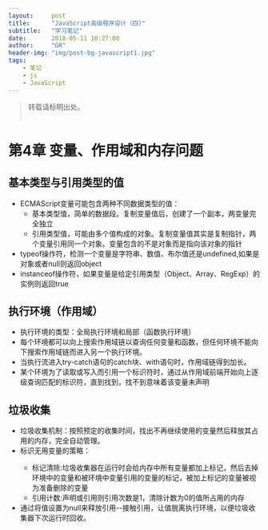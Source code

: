 ```yaml
---
layout:     post
title:      "JavaScript高级程序设计（四)"
subtitle:   "学习笔记"          
date:       2018-05-11 10:27:00
author:     "GR"
header-img: "img/post-bg-javascript1.jpg"
tags:
    - 笔记
    - js
    - JavaScript
---
```

> 转载请标明出处。<br><br>

# 第4章 变量、作用域和内存问题

## 基本类型与引用类型的值
<ul>
	<li>ECMAScript变量可能包含两种不同数据类型的值：
		<ul>
			<li>基本类型值，简单的数据段。复制变量值后，创建了一个副本，两变量完全独立</li>
			<li>引用类型值，可能由多个值构成的对象。复制变量值其实是复制指针，两个变量引用同一个对象。变量包含的不是对象而是指向该对象的指针</li>
		</ul>
	</li>
	<li>typeof操作符，检测一个变量是字符串、数值、布尔值还是undefined,如果是对象或者null则返回object</li>
	<li>instanceof操作符，如果变量是给定引用类型（Object、Array、RegExp）的实例则返回true</li>
</ul>

## 执行环境（作用域）
<ul>
	<li>执行环境的类型：全局执行环境和局部（函数执行环境）</li>
	<li>每个环境都可以向上搜索作用域链以查询任何变量和函数，但任何环境不能向下搜索作用域链而进入另一个执行环境。</li>
	<li>当执行流进入try-catch语句的catch块、with语句时，作用域链得到加长。</li>
	<li>某个环境为了读取或写入而引用一个标识符时，通过从作用域前端开始向上逐级查询匹配的标识符，直到找到，找不到意味着该变量未声明</li>
</ul>

## 垃圾收集
<ul>
	<li>垃圾收集机制：按照预定的收集时间，找出不再继续使用的变量然后释放其占用的内存，完全自动管理。</li>
	<li>标识无用变量的策略：</li>
		<ul>
			<li>标记清除:垃圾收集器在运行时会给内存中所有变量都加上标记，然后去掉环境中的变量和被环境中变量引用的变量的标记，被加上标记的变量被视为准备删除的变量</li>
			<li>引用计数:声明或引用则引用次数是1，清除计数为0的值所占用的内存</li>
		</ul>
	<li>通过将值设置为null来释放引用--接触引用，让值脱离执行环境，以便垃圾收集器下次运行时回收。</li>
	
</ul>






